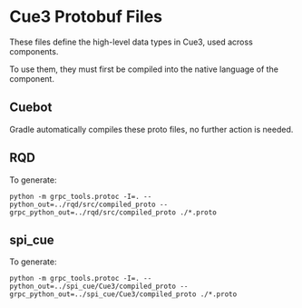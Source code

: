 # Cue3 Protobuf Files

These files define the high-level data types in Cue3, used across components.

To use them, they must first be compiled into the native language of the component.

## Cuebot

Gradle automatically compiles these proto files, no further action is needed.

## RQD

To generate:

```
python -m grpc_tools.protoc -I=. --python_out=../rqd/src/compiled_proto --grpc_python_out=../rqd/src/compiled_proto ./*.proto
```

## spi_cue

To generate:

```
python -m grpc_tools.protoc -I=. --python_out=../spi_cue/Cue3/compiled_proto --grpc_python_out=../spi_cue/Cue3/compiled_proto ./*.proto
```

